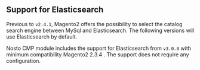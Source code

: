 ## Support for Elasticsearch 

Previous to `v2.4.1`, Magento2 offers the possibility to select the catalog search engine
between MySql and Elasticsearch. The following versions will use Elasticsearch by default.

Nosto CMP module includes the support for Elasticsearch from `v3.0.0` with minimum
compatibility Magento2 2.3.4 . The support does not require any configuration.  
